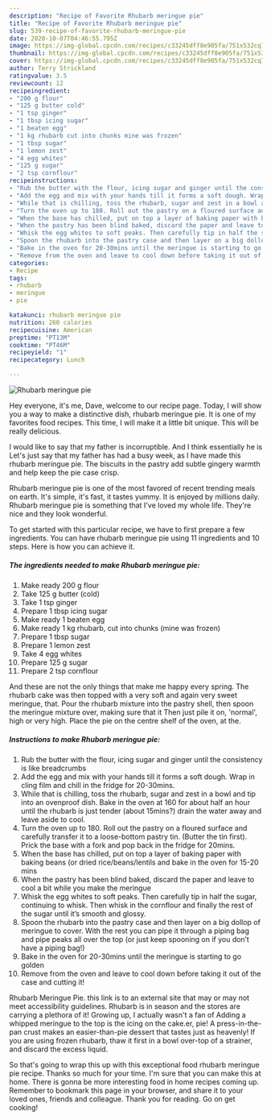 ```yaml
---
description: "Recipe of Favorite Rhubarb meringue pie"
title: "Recipe of Favorite Rhubarb meringue pie"
slug: 539-recipe-of-favorite-rhubarb-meringue-pie
date: 2020-10-07T04:46:55.795Z
image: https://img-global.cpcdn.com/recipes/c33245dff8e905fa/751x532cq70/rhubarb-meringue-pie-recipe-main-photo.jpg
thumbnail: https://img-global.cpcdn.com/recipes/c33245dff8e905fa/751x532cq70/rhubarb-meringue-pie-recipe-main-photo.jpg
cover: https://img-global.cpcdn.com/recipes/c33245dff8e905fa/751x532cq70/rhubarb-meringue-pie-recipe-main-photo.jpg
author: Terry Strickland
ratingvalue: 3.5
reviewcount: 12
recipeingredient:
- "200 g flour"
- "125 g butter cold"
- "1 tsp ginger"
- "1 tbsp icing sugar"
- "1 beaten egg"
- "1 kg rhubarb cut into chunks mine was frozen"
- "1 tbsp sugar"
- "1 lemon zest"
- "4 egg whites"
- "125 g sugar"
- "2 tsp cornflour"
recipeinstructions:
- "Rub the butter with the flour, icing sugar and ginger until the consistency is like breadcrumbs"
- "Add the egg and mix with your hands till it forms a soft dough. Wrap in cling film and chill in the fridge for 20-30mins."
- "While that is chilling, toss the rhubarb, sugar and zest in a bowl and tip into an ovenproof dish. Bake in the oven at 160 for about half an hour until the rhubarb is just tender (about 15mins?) drain the water away and leave aside to cool."
- "Turn the oven up to 180. Roll out the pastry on a floured surface and carefully transfer it to a loose-bottom pastry tin. (Butter the tin first). Prick the base with a fork and pop back in the fridge for 20mins."
- "When the base has chilled, put on top a layer of baking paper with baking beans (or dried rice/beans/lentils and bake in the oven for 15-20 mins"
- "When the pastry has been blind baked, discard the paper and leave to cool a bit while you make the meringue"
- "Whisk the egg whites to soft peaks. Then carefully tip in half the sugar, continuing to whisk. Then whisk in the cornflour and finally the rest of the sugar until it’s smooth and glossy."
- "Spoon the rhubarb into the pastry case and then layer on a big dollop of meringue to cover. With the rest you can pipe it through a piping bag and pipe peaks all over the top (or just keep spooning on if you don’t have a piping bag!)"
- "Bake in the oven for 20-30mins until the meringue is starting to go golden"
- "Remove from the oven and leave to cool down before taking it out of the case and cutting it!"
categories:
- Recipe
tags:
- rhubarb
- meringue
- pie

katakunci: rhubarb meringue pie 
nutrition: 260 calories
recipecuisine: American
preptime: "PT13M"
cooktime: "PT46M"
recipeyield: "1"
recipecategory: Lunch

---
```



![Rhubarb meringue pie](https://img-global.cpcdn.com/recipes/c33245dff8e905fa/751x532cq70/rhubarb-meringue-pie-recipe-main-photo.jpg)

Hey everyone, it's me, Dave, welcome to our recipe page. Today, I will show you a way to make a distinctive dish, rhubarb meringue pie. It is one of my favorites food recipes. This time, I will make it a little bit unique. This will be really delicious.

I would like to say that my father is incorruptible. And I think essentially he is Let&#39;s just say that my father has had a busy week, as I have made this rhubarb meringue pie. The biscuits in the pastry add subtle gingery warmth and help keep the pie case crisp.

Rhubarb meringue pie is one of the most favored of recent trending meals on earth. It's simple, it's fast, it tastes yummy. It is enjoyed by millions daily. Rhubarb meringue pie is something that I've loved my whole life. They're nice and they look wonderful.


To get started with this particular recipe, we have to first prepare a few ingredients. You can have rhubarb meringue pie using 11 ingredients and 10 steps. Here is how you can achieve it.

<!--inarticleads1-->

##### The ingredients needed to make Rhubarb meringue pie:

1. Make ready 200 g flour
1. Take 125 g butter (cold)
1. Take 1 tsp ginger
1. Prepare 1 tbsp icing sugar
1. Make ready 1 beaten egg
1. Make ready 1 kg rhubarb, cut into chunks (mine was frozen)
1. Prepare 1 tbsp sugar
1. Prepare 1 lemon zest
1. Take 4 egg whites
1. Prepare 125 g sugar
1. Prepare 2 tsp cornflour


And these are not the only things that make me happy every spring. The rhubarb cake was then topped with a very soft and again very sweet meringue, that. Pour the rhubarb mixture into the pastry shell, then spoon the meringue mixture over, making sure that it Then just pile it on, &#39;normal&#39;, high or very high. Place the pie on the centre shelf of the oven, at the. 

<!--inarticleads2-->

##### Instructions to make Rhubarb meringue pie:

1. Rub the butter with the flour, icing sugar and ginger until the consistency is like breadcrumbs
1. Add the egg and mix with your hands till it forms a soft dough. Wrap in cling film and chill in the fridge for 20-30mins.
1. While that is chilling, toss the rhubarb, sugar and zest in a bowl and tip into an ovenproof dish. Bake in the oven at 160 for about half an hour until the rhubarb is just tender (about 15mins?) drain the water away and leave aside to cool.
1. Turn the oven up to 180. Roll out the pastry on a floured surface and carefully transfer it to a loose-bottom pastry tin. (Butter the tin first). Prick the base with a fork and pop back in the fridge for 20mins.
1. When the base has chilled, put on top a layer of baking paper with baking beans (or dried rice/beans/lentils and bake in the oven for 15-20 mins
1. When the pastry has been blind baked, discard the paper and leave to cool a bit while you make the meringue
1. Whisk the egg whites to soft peaks. Then carefully tip in half the sugar, continuing to whisk. Then whisk in the cornflour and finally the rest of the sugar until it’s smooth and glossy.
1. Spoon the rhubarb into the pastry case and then layer on a big dollop of meringue to cover. With the rest you can pipe it through a piping bag and pipe peaks all over the top (or just keep spooning on if you don’t have a piping bag!)
1. Bake in the oven for 20-30mins until the meringue is starting to go golden
1. Remove from the oven and leave to cool down before taking it out of the case and cutting it!


Rhubarb Meringue Pie. this link is to an external site that may or may not meet accessibility guidelines. Rhubarb is in season and the stores are carrying a plethora of it! Growing up, I actually wasn&#39;t a fan of Adding a whipped meringue to the top is the icing on the cake.er, pie! A press-in-the-pan crust makes an easier-than-pie dessert that tastes just as heavenly! If you are using frozen rhubarb, thaw it first in a bowl over-top of a strainer, and discard the excess liquid. 

So that's going to wrap this up with this exceptional food rhubarb meringue pie recipe. Thanks so much for your time. I'm sure that you can make this at home. There is gonna be more interesting food in home recipes coming up. Remember to bookmark this page in your browser, and share it to your loved ones, friends and colleague. Thank you for reading. Go on get cooking!
